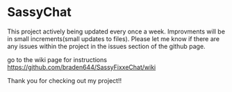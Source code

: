 # SassyChat
 
This project actively being updated every once a week.
Improvments will be in small increments(small updates to files).
Please let me know if there are any issues within the project in the issues section of the github page. 


go to the wiki page for instructions https://github.com/braden644/SassyFixxeChat/wiki

Thank you for checking out my project!!
